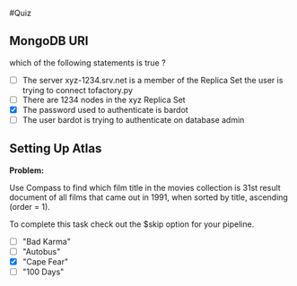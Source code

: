 #Quiz

## MongoDB URI

which of the following statements is true ?


- [ ] The server xyz-1234.srv.net is a member of the Replica Set the user is trying to connect tofactory.py
- [ ] There are 1234 nodes in the xyz Replica Set
- [x] The password used to authenticate is bardot
- [ ] The user bardot is trying to authenticate on database admin

## Setting Up Atlas

**Problem:**

Use Compass to find which film title in the movies collection is 31st result document of all films that came out in 1991, when sorted by title, ascending (order = 1).

To complete this task check out the $skip option for your pipeline.

- [ ] "Bad Karma"
- [ ] "Autobus"
- [x] "Cape Fear"
- [ ] "100 Days"

